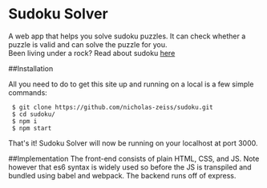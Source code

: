 # Sudoku Solver
A web app that helps you solve sudoku puzzles. It can check whether a puzzle is valid and can solve the puzzle for you.  
Been living under a rock? Read about sudoku [here](https://en.wikipedia.org/wiki/Sudoku)  

##Installation

All you need to do to get this site up and running on a local is a few simple commands:
```
 $ git clone https://github.com/nicholas-zeiss/sudoku.git
 $ cd sudoku/
 $ npm i
 $ npm start
```
That's it! Sudoku Solver will now be running on your localhost at port 3000.

##Implementation
The front-end consists of plain HTML, CSS, and JS. Note however that es6 syntax is widely used so before the JS is transpiled and bundled using babel and webpack. The backend runs off of express.
